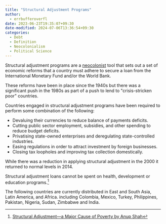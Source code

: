 ```yaml
---
title: "Structural Adjustment Programs"
author:
  - errbufferoverfl
date: 2023-06-23T19:35:07+09:30
date-modified: 2024-07-06T13:36:54+09:30
categories:
  - Debt
  - Definition
  - Neocolonialism
  - Political Science
---
```


Structural adjustment programs are a [neocolonist](neocolonialism.md) tool that sets out a set of economic reforms that a country must adhere to secure a loan from the International Monetary Fund and/or the World Bank.

These reforms have been in place since the 1940s but there was a significant push in the 1980s as part of a push to lend to "crisis-stricken poor" countries.

Countries engaged in structural adjustment programs have been required to perform some combination of the following:

- Devaluing their currencies to reduce balance of payments deficits.
- Cutting public sector employment, subsidies, and other spending to reduce budget deficits.
- Privatising state-owned enterprises and deregulating state-controlled industries.
- Easing regulations in order to attract investment by foreign businesses.
- Closing tax loopholes and improving tax collection domestically.

While there was a reduction in applying structural adjustment in the 2000 it returned to normal levels in 2014.

Structural adjustment loans cannot be spent on health, development or education programs.[^1]

The following countries are currently distributed in East and South Asia, Latin America, and Africa. including Colombia, Mexico, Turkey, Philippines, Pakistan, Nigeria, Sudan, Zimbabwe and India.

[^1]: [Structural Adjustment—a Major Cause of Poverty by Anup Shah](https://www.globalissues.org/article/3/structural-adjustment-a-major-cause-of-poverty)
